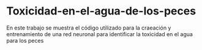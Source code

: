 # Toxicidad-en-el-agua-de-los-peces
En este trabajo se muestra el código utilizado para la craeación y entrenamiento de una red neuronal para identificar la toxicidad en el agua para los peces

